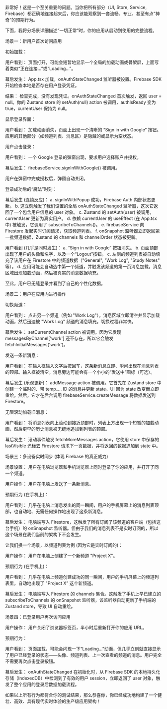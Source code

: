 非常好！这是一个至关重要的问题。当你把所有部分（UI, Store, Service, Firebase）都正确地连接起来后，你应该能观察到一套流畅、专业、甚至有点“神奇”的预期行为。

下面，我将分场景详细描述“一切正常”时，你的应用从启动到使用的完整流程。

场景一：新用户首次访问应用

初始加载：

用户看到： 页面打开，可能会短暂地显示一个全局的加载动画或骨架屏，上面写着类似“正在连接...”或“Loading...”。

幕后发生： App.tsx 加载，onAuthStateChanged 监听器被设置。Firebase SDK 开始检查本地是否存在用户登录凭证。

结果： 检查完成，没有发现凭证。onAuthStateChanged 首次触发，返回 user = null。你的 Zustand store 的 setAuth(null) action 被调用，authIsReady 变为 true，currentUser 保持为 null。

显示登录界面：

用户看到： 加载动画消失，页面上出现一个清晰的 “Sign in with Google” 按钮。应用的其他部分（如频道列表、消息区）是隐藏的或显示为空状态。

用户点击登录：

用户看到： 一个 Google 登录的弹窗出现，要求用户选择账户并授权。

幕后发生： firebaseService.signInWithGoogle() 被调用。

用户在弹窗中完成授权后，弹窗自动关闭。

登录成功后的“魔法”时刻：

幕后发生 (连锁反应)：
a. signInWithPopup 成功，Firebase Auth 内部状态更新。
b. 这立刻触发了我们设置的全局 onAuthStateChanged 监听器，这次它返回了一个包含用户信息的 user 对象。
c. Zustand 的 setAuth(user) 被调用，currentUser 更新为真实用户。
d. 依赖 currentUser 的 useEffect (在 App.tsx 中) 被触发，它调用了 subscribeToChannels()。
e. firebaseService 向 Firestore 发起实时订阅请求，获取频道列表。
f. onSnapshot 监听器立即返回第一批频道数据，Zustand 的 channels 和 channelOrder 状态被更新。

用户看到 (几乎是同时发生)：
a. “Sign in with Google” 按钮消失。
b. 页面顶部出现了用户的头像和名字，以及一个“Logout”按钮。
c. 左侧的频道列表被自动填充了该用户在 Firestore 中的频道数据（"General", "Work Log", "Study Notes" 等）。
d. 应用可能会自动选中第一个频道，并触发该频道的第一页消息加载。消息区域出现加载动画，然后被真实的消息数据填充。

至此，用户已无缝登录并看到了自己的个性化数据。

场景二：用户在应用内进行操作

切换频道：

用户看到： 点击另一个频道（例如 "Work Log"）。消息区域立即清空并显示加载动画，然后迅速被 "Work Log" 频道的消息填充。切换过程非常快。

幕后发生： setCurrentChannel action 被调用。因为它发现 messagesByChannel['work'] 还不存在，所以它会触发 fetchInitialMessages('work')。

发送一条新消息：

用户看到： 在输入框输入文字后按回车，这条新消息立即、瞬间出现在消息列表的顶部。输入框被清空。消息旁边可能会有一个小小的“发送中”图标（可选）。

幕后发生 (乐观更新)： addMessage action 被调用。它首先在 Zustand store 中创建一个临时的、带 temp_... ID 的消息并更新 state。UI 因为 state 改变而立即重绘。然后，它才在后台调用 firebaseService.createMessage 将数据发送到 Firestore。

无限滚动加载旧消息：

用户看到： 将消息列表向上滚动到接近顶部时，列表上方出现一个短暂的加载动画，然后更早的历史消息被无缝地追加到列表的顶部。

幕后发生： 滚动事件触发 fetchMoreMessages action，它使用 store 中保存的 lastVisible 光标去 Firestore 请求下一页数据，并将返回的数据追加到 state 中。

场景三：多设备实时同步 (体现 Firebase 的真正威力)

场景设置： 用户在电脑浏览器和手机浏览器上同时登录了你的应用，并打开了同一个频道。

用户操作： 用户在电脑上发送了一条新消息。

预期行为 (在手机上)：

用户看到： 几乎在电脑上消息发出的同一瞬间，用户的手机屏幕上的消息列表顶部，也自动地、无需任何操作地出现了这条新消息。

幕后发生： 电脑端写入 Firestore，这触发了所有订阅了该频道的客户端（包括这台手机）的 onSnapshot 监听器。但由于我们的消息列表不是实时订阅的，所以这个场景在我们当前的架构下不会发生。

让我们换一个场景，以频道列表为例 (因为它是实时订阅的)：

用户操作： 用户在电脑上创建了一个新频道 "Project X"。

预期行为 (在手机上)：

用户看到： 几乎在电脑上频道创建成功的同一瞬间，用户的手机屏幕上的频道列表里，自动地出现了 "Project X" 这个新频道。

幕后发生： 电脑端写入 Firestore 的 channels 集合。这触发了手机上早已建立的 subscribeToChannels 的 onSnapshot 监听器，该监听器自动更新了手机端的 Zustand store，导致 UI 自动重绘。

场景四：已登录用户再次访问应用

用户操作： 用户关闭了浏览器标签页，半小时后重新打开你的应用 URL。

预期行为：

用户看到： 页面加载，可能会闪现一下“Loading...”动画，但几乎立刻就直接显示了用户已经登录的状态——头像、频道列表、上一次查看的频道的消息。用户完全不需要再次点击登录按钮。

幕后发生： onAuthStateChanged 在初始化时，从 Firebase SDK 的本地持久化存储（IndexedDB）中检测到了有效的用户 session，立即返回了 user 对象，触发了整个应用的登录后数据加载流程。

如果以上所有行为都符合你的测试结果，那么恭喜你，你已经成功地构建了一个健壮、高效、具有现代实时体验的生产级应用架构！